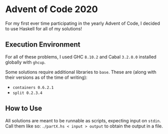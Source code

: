 # Advent of Code 2020

For my first ever time participating in the yearly Advent of Code, I decided to use Haskell for all of my solutions!

## Execution Environment

For all of these problems, I used GHC `8.10.2` and Cabal `3.2.0.0` installed globally with `ghcup`.

Some solutions require additional libraries to `base`. These are (along with their versions as of the time of writing):

* `containers 0.6.2.1`
* `split 0.2.3.4`

## How to Use

All solutions are meant to be runnable as scripts, expecting input on `stdin`. Call them like so: `./partX.hs < input > output` to obtain the output in a file.
